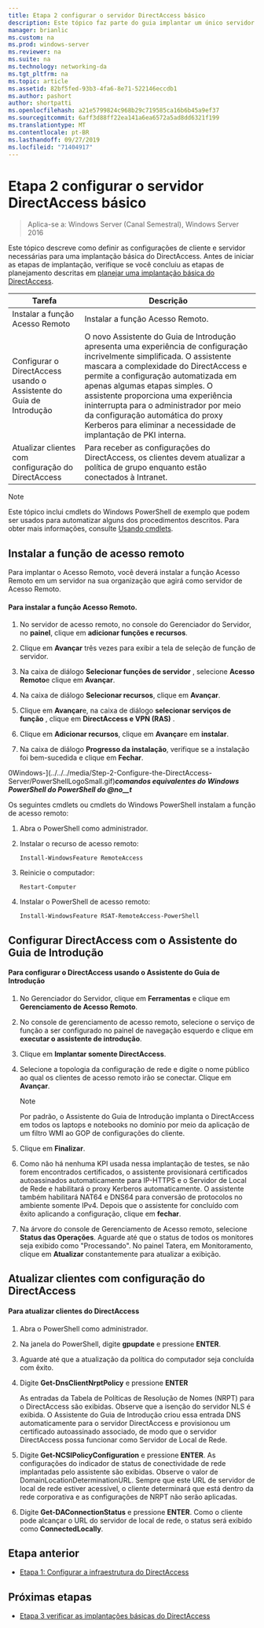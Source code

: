 ```yaml
---
title: Etapa 2 configurar o servidor DirectAccess básico
description: Este tópico faz parte do guia implantar um único servidor DirectAccess usando o assistente de Introdução para Windows Server 2016
manager: brianlic
ms.custom: na
ms.prod: windows-server
ms.reviewer: na
ms.suite: na
ms.technology: networking-da
ms.tgt_pltfrm: na
ms.topic: article
ms.assetid: 82bf5fed-93b3-4fa6-8e71-522146eccdb1
ms.author: pashort
author: shortpatti
ms.openlocfilehash: a21e5799824c968b29c719585ca16b6b45a9ef37
ms.sourcegitcommit: 6aff3d88ff22ea141a6ea6572a5ad8dd6321f199
ms.translationtype: MT
ms.contentlocale: pt-BR
ms.lasthandoff: 09/27/2019
ms.locfileid: "71404917"
---
```

# <a name="step-2-configure-the-basic-directaccess-server"></a>Etapa 2 configurar o servidor DirectAccess básico

>Aplica-se a: Windows Server (Canal Semestral), Windows Server 2016

Este tópico descreve como definir as configurações de cliente e servidor necessárias para uma implantação básica do DirectAccess. Antes de iniciar as etapas de implantação, verifique se você concluiu as etapas de planejamento descritas em [planejar uma implantação básica do DirectAccess](Plan-a-Basic-DirectAccess-Deployment.md).  
  
|Tarefa|Descrição|  
|----|--------|  
|Instalar a função Acesso Remoto|Instalar a função Acesso Remoto.|  
|Configurar o DirectAccess usando o Assistente do Guia de Introdução|O novo Assistente do Guia de Introdução apresenta uma experiência de configuração incrivelmente simplificada. O assistente mascara a complexidade do DirectAccess e permite a configuração automatizada em apenas algumas etapas simples. O assistente proporciona uma experiência ininterrupta para o administrador por meio da configuração automática do proxy Kerberos para eliminar a necessidade de implantação de PKI interna.|  
|Atualizar clientes com configuração do DirectAccess|Para receber as configurações do DirectAccess, os clientes devem atualizar a política de grupo enquanto estão conectados à Intranet.|  
  
> [!NOTE]  
> Este tópico inclui cmdlets do Windows PowerShell de exemplo que podem ser usados para automatizar alguns dos procedimentos descritos. Para obter mais informações, consulte [Usando cmdlets](https://go.microsoft.com/fwlink/p/?linkid=230693).  
  
## <a name="BKMK_Role"></a>Instalar a função de acesso remoto  
Para implantar o Acesso Remoto, você deverá instalar a função Acesso Remoto em um servidor na sua organização que agirá como servidor de Acesso Remoto.  
  
#### <a name="to-install-the-remote-access-role"></a>Para instalar a função Acesso Remoto.  
  
1.  No servidor de acesso remoto, no console do Gerenciador do Servidor, no **painel**, clique em **adicionar funções e recursos**.  
  
2.  Clique em **Avançar** três vezes para exibir a tela de seleção de função de servidor.  
  
3.  Na caixa de diálogo **Selecionar funções de servidor** , selecione **Acesso Remoto**e clique em **Avançar**.  
  
4.  Na caixa de diálogo **Selecionar recursos**, clique em **Avançar**.  
  
5.  Clique em **Avançar**e, na caixa de diálogo **selecionar serviços de função** , clique em **DirectAccess e VPN (RAS)** .  
  
6.  Clique em **Adicionar recursos**, clique em **Avançar**e em **instalar**.  
  
7.  Na caixa de diálogo **Progresso da instalação**, verifique se a instalação foi bem-sucedida e clique em **Fechar**.  
  
0Windows-](../../../media/Step-2-Configure-the-DirectAccess-Server/PowerShellLogoSmall.gif)***<em>comandos equivalentes do Windows PowerShell</em> do PowerShell do @no__t***  
  
Os seguintes cmdlets ou cmdlets do Windows PowerShell instalam a função de acesso remoto: 

1. Abra o PowerShell como administrador.

2. Instalar o recurso de acesso remoto:

   ```  
   Install-WindowsFeature RemoteAccess   
   ```  

3. Reinicie o computador:

   ```
   Restart-Computer
   ```
   
4. Instalar o PowerShell de acesso remoto:

   ```
   Install-WindowsFeature RSAT-RemoteAccess-PowerShell
   ```



  
## <a name="configure-directaccess-with-the-getting-started-wizard"></a>Configurar DirectAccess com o Assistente do Guia de Introdução  
  
#### <a name="to-configure-directaccess-using-the-getting-started-wizard"></a>Para configurar o DirectAccess usando o Assistente do Guia de Introdução  
  
1.  No Gerenciador do Servidor, clique em **Ferramentas** e clique em **Gerenciamento de Acesso Remoto**.  
  
2.  No console de gerenciamento de acesso remoto, selecione o serviço de função a ser configurado no painel de navegação esquerdo e clique em **executar o assistente de introdução**.  
  
3.  Clique em **Implantar somente DirectAccess**.  
  
4.  Selecione a topologia da configuração de rede e digite o nome público ao qual os clientes de acesso remoto irão se conectar. Clique em **Avançar**.  
  
    > [!NOTE]  
    > Por padrão, o Assistente do Guia de Introdução implanta o DirectAccess em todos os laptops e notebooks no domínio por meio da aplicação de um filtro WMI ao GOP de configurações do cliente.  
  
5.  Clique em **Finalizar**.  
  
6.  Como não há nenhuma KPI usada nessa implantação de testes, se não forem encontrados certificados, o assistente provisionará certificados autoassinados automaticamente para IP-HTTPS e o Servidor de Local de Rede e habilitará o proxy Kerberos automaticamente. O assistente também habilitará NAT64 e DNS64 para conversão de protocolos no ambiente somente IPv4. Depois que o assistente for concluído com êxito aplicando a configuração, clique em **fechar**.  
  
7.  Na árvore do console de Gerenciamento de Acesso remoto, selecione **Status das Operações**. Aguarde até que o status de todos os monitores seja exibido como "Processando". No painel Tatera, em Monitoramento, clique em **Atualizar** constantemente para atualizar a exibição.  
  
## <a name="update-clients-with-the-directaccess-configuration"></a>Atualizar clientes com configuração do DirectAccess  
  
#### <a name="to-update-directaccess-clients"></a>Para atualizar clientes do DirectAccess  
  
1.  Abra o PowerShell como administrador.  
  
2.  Na janela do PowerShell, digite **gpupdate** e pressione **ENTER**.  
  
3.  Aguarde até que a atualização da política do computador seja concluída com êxito.  
  
4.  Digite **Get-DnsClientNrptPolicy** e pressione **ENTER**  
  
    As entradas da Tabela de Políticas de Resolução de Nomes (NRPT) para o DirectAccess são exibidas. Observe que a isenção do servidor NLS é exibida. O Assistente do Guia de Introdução criou essa entrada DNS automaticamente para o servidor DirectAccess e provisionou um certificado autoassinado associado, de modo que o servidor DirectAccess possa funcionar como Servidor de Local de Rede.  
  
5.  Digite **Get-NCSIPolicyConfiguration** e pressione **ENTER**. As configurações do indicador de status de conectividade de rede implantadas pelo assistente são exibidas. Observe o valor de DomainLocationDeterminationURL. Sempre que este URL de servidor de local de rede estiver acessível, o cliente determinará que está dentro da rede corporativa e as configurações de NRPT não serão aplicadas.  
  
6.  Digite **Get-DAConnectionStatus** e pressione **ENTER**. Como o cliente pode alcançar o URL do servidor de local de rede, o status será exibido como **ConnectedLocally**.  
  
## <a name="BKMK_Links"></a>Etapa anterior  
  
-   [Etapa 1: Configurar a infraestrutura do DirectAccess](Step-1-Configure-the-DirectAccess-Infrastructure.md)  
  
## <a name="next-step"></a>Próximas etapas  
  
-   [Etapa 3 verificar as implantações básicas do DirectAccess](da-basic-configure-s3-verify.md)  
  


